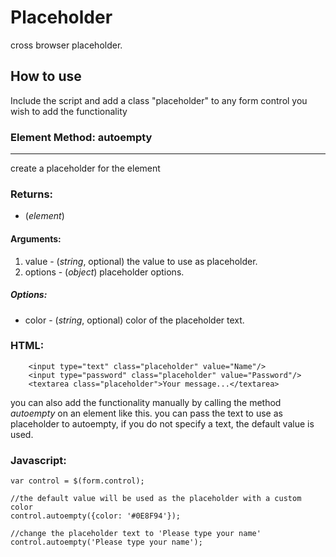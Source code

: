 Placeholder
============

cross browser placeholder.

How to use
---------------------

Include the script and add a class "placeholder" to any form control you wish to add the functionality

### Element Method: autoempty
------------

create a placeholder for the element

### Returns:

* (*element*)

#### Arguments:

1. value - (*string*, optional) the value to use as placeholder.
1. options - (*object*) placeholder options.

##### Options:

- color - (*string*, optional) color of the placeholder text.

### HTML:
	
		<input type="text" class="placeholder" value="Name"/>
		<input type="password" class="placeholder" value="Password"/>
		<textarea class="placeholder">Your message...</textarea>

you can also add the functionality manually by calling the method *autoempty* on an element like this. you can pass the text to use as placeholder to autoempty, if you do not specify a text, the default value is used.
	 
### Javascript:

	var control = $(form.control);
	
	//the default value will be used as the placeholder with a custom color
	control.autoempty({color: '#0E8F94'});
	
	//change the placeholder text to 'Please type your name'
	control.autoempty('Please type your name');
